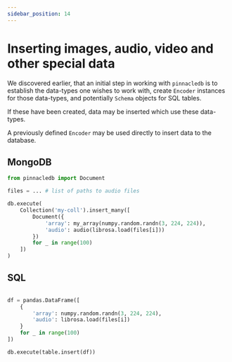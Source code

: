 ```yaml
---
sidebar_position: 14
---
```


# Inserting images, audio, video and other special data

We discovered earlier, that an initial step in working with `pinnacledb`
is to establish the data-types one wishes to work with, create `Encoder` instances for
those data-types, and potentially
`Schema` objects for SQL tables.

If these have been created, data may be inserted which use these data-types.

A previously defined `Encoder` may be used directly to insert data to the database.

## MongoDB

```python
from pinnacledb import Document

files = ... # list of paths to audio files

db.execute(
    Collection('my-coll').insert_many([
        Document({
            'array': my_array(numpy.random.randn(3, 224, 224)),
            'audio': audio(librosa.load(files[i]))
        })
        for _ in range(100)
    ])
)
```

## SQL

```python

df = pandas.DataFrame([
    {
        'array': numpy.random.randn(3, 224, 224),
        'audio': librosa.load(files[i])
    } 
    for _ in range(100)
])

db.execute(table.insert(df))
```



